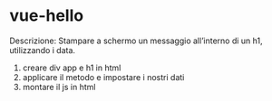 # vue-hello

Descrizione:
Stampare a schermo un messaggio all’interno di un h1, utilizzando i data.

1. creare div app e h1 in html
2. applicare il metodo e impostare i nostri dati
3. montare il js in html